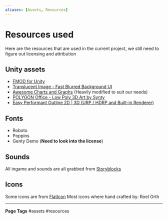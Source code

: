 ```yaml
---
aliases: [Assets, Resources]
---
```

# Resources used

Here are the resources that are used in the current project, we still need to figure out licensing and attribution

## Unity assets
- [FMOD for Unity](https://assetstore.unity.com/packages/tools/audio/fmod-for-unity-161631)
- [Translucent Image - Fast Blurred Background UI](https://assetstore.unity.com/packages/tools/gui/translucent-image-fast-blurred-background-ui-78464)
- [Awesome Charts and Graphs](https://assetstore.unity.com/packages/tools/gui/awesome-charts-and-graphs-138153) (Heavily modified to suit our needs)
- [ POLYGON Office - Low Poly 3D Art by Synty](https://assetstore.unity.com/packages/3d/props/interior/polygon-office-low-poly-3d-art-by-synty-159492)
- [Easy Performant Outline 2D | 3D (URP / HDRP and Built-in Renderer)](https://assetstore.unity.com/packages/vfx/shaders/fullscreen-camera-effects/easy-performant-outline-2d-3d-urp-hdrp-and-built-in-renderer-157187#releases)

## Fonts
- Roboto
- Poppins
- Genty Demo (**Need to look into the license**)

## Sounds
All ingame and sounds are all grabbed from [Storyblocks](https://storyblocks.com)

## Icons
Some icons are from [FlatIcon](https://www.flaticon.com/authors/basic-rounded/flat/)
Most icons where hand crafted by: Roel Orth

---
**Page Tags**
#assets #resources
